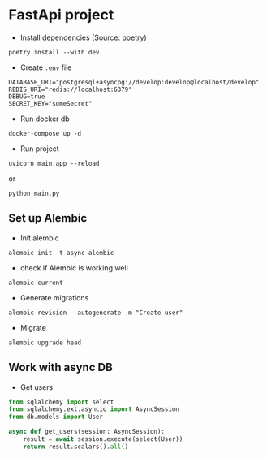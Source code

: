 # FastApi project

* Install dependencies (Source: [poetry](https://python-poetry.org/docs/managing-dependencies/))
```shell
poetry install --with dev
```

* Create `.env` file
```dotenv
DATABASE_URI="postgresql+asyncpg://develop:develop@localhost/develop"
REDIS_URI="redis://localhost:6379"
DEBUG=true
SECRET_KEY="someSecret"
```

* Run docker db
```shell
docker-compose up -d
```

* Run project
```shell
uvicorn main:app --reload
```
or
```shell
python main.py
```

## Set up Alembic

* Init alembic
```shell
alembic init -t async alembic
```

* check if Alembic is working well
```shell
alembic current
```

* Generate migrations
```shell
alembic revision --autogenerate -m "Create user"
```

* Migrate
```shell
alembic upgrade head
```


## Work with async DB

* Get users
```python
from sqlalchemy import select
from sqlalchemy.ext.asyncio import AsyncSession
from db.models import User

async def get_users(session: AsyncSession):
    result = await session.execute(select(User))
    return result.scalars().all()
```
